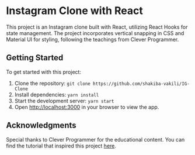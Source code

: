 # Instagram Clone with React

This project is an Instagram clone built with React, utilizing React Hooks for state management. The project incorporates vertical snapping in CSS and Material UI for styling, following the teachings from Clever Programmer.

## Getting Started

To get started with this project:

1. Clone the repository: `git clone https://github.com/shakiba-vakili/IG-Clone`
2. Install dependencies: `yarn install`
3. Start the development server: `yarn start`
4. Open [http://localhost:3000](http://localhost:3000) in your browser to view the app.

## Acknowledgments

Special thanks to Clever Programmer for the educational content. You can find the tutorial that inspired this project [here](https://www.youtube.com/watch?v=-M8HEGLFkFE&t=5416s).
